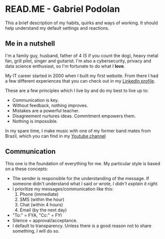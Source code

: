 # READ.ME - Gabriel Podolan
This a brief description of my habits, quirks and ways of working. It should help understand my default settings and reactions.

## Me in a nutshell
I'm a family guy, husband, father of 4 (5 if you count the dog), heavy metal fan, grill pilot, singer and guitarist. I'm also a cybersecurity, privacy and data science enthusiast, so I'm fortunate to do what I **love**.

My IT career started in 2000 when I built my first website. From there I had a few different experiences that you can check out in my [LinkedIn profile](https://www.linkedin.com/in/gpodolan).

These are a few principles which I live by and do my best to live up to:
* Communication is key.
* Without feedback, nothing improves.
* Mistakes are a powerful teacher.
* Disagreement nurtures ideas. Commitment empowers them.
* Nothing is impossible.

In my spare time, I make music with one of my former band mates from Brazil, which you can find in my [Youtube channel](https://www.youtube.com/channel/UCvHx_nxEo79Fn2sGLPsEBlA)

## Communication
This one is the foundation of everything for me. My particular style is based on a these concepts:

* The sender is responsible for the understanding of the message. If someone didn't understand what I said or wrote, _I didn't explain it right_.
* I prioritize my messages/communication like this: 
  1. Phone (immediate)
  2. SMS (within the hour)
  3. Chat (within 4 hours)
  4. Email (by the next day) 
* "To:" = FYA, "Cc:" = FYI
* Silence = approval/acceptance.
* I default to transparency. Unless there is a good reason not to share something, I will do so.

